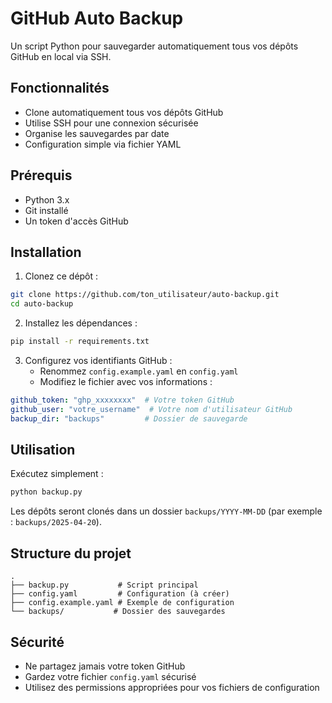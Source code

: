 # GitHub Auto Backup

Un script Python pour sauvegarder automatiquement tous vos dépôts GitHub en local via SSH.

## Fonctionnalités

- Clone automatiquement tous vos dépôts GitHub
- Utilise SSH pour une connexion sécurisée
- Organise les sauvegardes par date
- Configuration simple via fichier YAML

## Prérequis

- Python 3.x
- Git installé
- Un token d'accès GitHub

## Installation

1. Clonez ce dépôt :
```bash
git clone https://github.com/ton_utilisateur/auto-backup.git
cd auto-backup
```

2. Installez les dépendances :
```bash
pip install -r requirements.txt
```

3. Configurez vos identifiants GitHub :
   - Renommez `config.example.yaml` en `config.yaml`
   - Modifiez le fichier avec vos informations :
```yaml
github_token: "ghp_xxxxxxxx"  # Votre token GitHub
github_user: "votre_username"  # Votre nom d'utilisateur GitHub
backup_dir: "backups"         # Dossier de sauvegarde
```

## Utilisation

Exécutez simplement :
```bash
python backup.py
```

Les dépôts seront clonés dans un dossier `backups/YYYY-MM-DD` (par exemple : `backups/2025-04-20`).

## Structure du projet

```
.
├── backup.py           # Script principal
├── config.yaml         # Configuration (à créer)
├── config.example.yaml # Exemple de configuration
└── backups/           # Dossier des sauvegardes
```

## Sécurité

- Ne partagez jamais votre token GitHub
- Gardez votre fichier `config.yaml` sécurisé
- Utilisez des permissions appropriées pour vos fichiers de configuration
